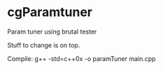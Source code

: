 # cgParamtuner
Param tuner using brutal tester

Stuff to change is on top.

Compile: 
g++ -std=c++0x -o paramTuner main.cpp
